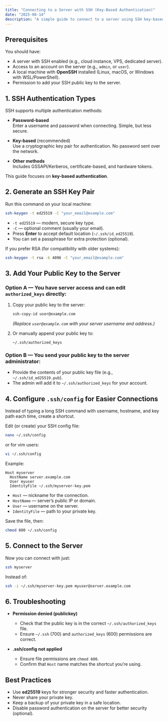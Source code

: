 ```yaml
---
title: "Connecting to a Server with SSH (Key-Based Authentication)"
date: "2025-08-14"
description: "A simple guide to connect to a server using SSH key-based authentication with a custom .ssh/config file."
---
```


## Prerequisites

You should have:

- A server with SSH enabled (e.g., cloud instance, VPS, dedicated server).
- Access to an account on the server (e.g., `admin`, or `user`).
- A local machine with **OpenSSH** installed (Linux, macOS, or Windows with WSL/PowerShell).
- Permission to add your SSH public key to the server.

## 1. SSH Authentication Types

SSH supports multiple authentication methods:

- **Password-based**  
  Enter a username and password when connecting. Simple, but less secure.

- **Key-based** (recommended)  
  Use a cryptographic key pair for authentication. No password sent over the network.

- **Other methods**  
  Includes GSSAPI/Kerberos, certificate-based, and hardware tokens.

This guide focuses on **key-based authentication**.

## 2. Generate an SSH Key Pair

Run this command on your local machine:

```bash
ssh-keygen -t ed25519 -C "your_email@example.com"
```

- `-t ed25519` — modern, secure key type.
- `-C` — optional comment (usually your email).
- Press **Enter** to accept default location (`~/.ssh/id_ed25519`).
- You can set a passphrase for extra protection (optional).

If you prefer RSA (for compatibility with older systems):

```bash
ssh-keygen -t rsa -b 4096 -C "your_email@example.com"
```

## 3. Add Your Public Key to the Server

### Option A — You have server access and can edit `authorized_keys` directly:

1. Copy your public key to the server:
   ```bash
   ssh-copy-id user@example.com
   ```
   *(Replace `user@example.com` with your server username and address.)*

2. Or manually append your public key to:
   ```
   ~/.ssh/authorized_keys
   ```

### Option B — You send your public key to the server administrator:

- Provide the contents of your public key file (e.g., `~/.ssh/id_ed25519.pub`).
- The admin will add it to `~/.ssh/authorized_keys` for your account.

## 4. Configure `.ssh/config` for Easier Connections

Instead of typing a long SSH command with username, hostname, and key path each time, create a shortcut.

Edit (or create) your SSH config file:

```bash
nano ~/.ssh/config
```

or for vim users:
```bash
vi ~/.ssh/config
```

Example:

```
Host myserver
  HostName server.example.com
  User myuser
  IdentityFile ~/.ssh/myserver-key.pem
```

- `Host` — nickname for the connection.
- `HostName` — server’s public IP or domain.
- `User` — username on the server.
- `IdentityFile` — path to your private key.

Save the file, then:

```bash
chmod 600 ~/.ssh/config
```

## 5. Connect to the Server

Now you can connect with just:

```bash
ssh myserver
```

Instead of:

```bash
ssh -i ~/.ssh/myserver-key.pem myuser@server.example.com
```

## 6. Troubleshooting

- **Permission denied (publickey)**  
  - Check that the public key is in the correct `~/.ssh/authorized_keys` file.
  - Ensure `~/.ssh` (700) and `authorized_keys` (600) permissions are correct.

- **.ssh/config not applied**  
  - Ensure file permissions are `chmod 600`.
  - Confirm that `Host` name matches the shortcut you’re using.


## Best Practices

- Use **ed25519** keys for stronger security and faster authentication.
- Never share your private key.
- Keep a backup of your private key in a safe location.
- Disable password authentication on the server for better security (optional).